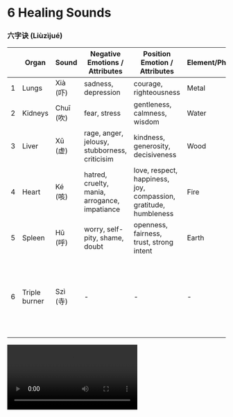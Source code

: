# 6 Healing Sounds
### 六字诀 (Liùzìjué)

|   | Organ        | Sound   | Negative Emotions / Attributes | Position Emotion / Attributes | Element/Phase | Color/Light | Name of the hand movement | 
| - |------------- |---------| ------------------------------ | ----------------- | -------------- | --------- | ------------------------- |
| 1 | Lungs         | Xià (吓)  | sadness, depression | courage, righteousness | Metal   | Shining white | Opening the door                               |
| 2 | Kidneys       | Chuī (吹) | fear, stress | gentleness, calmness, wisdom | Water   | Shining black/dark blue | Amplifier                                |
| 3 | Liver       | Xū (虚) | rage, anger, jelousy, stubborness, criticisim | kindness, generosity, decisiveness | Wood  | Shining green | Mirrors in front of eyes                      |
| 4 | Heart     | Ké (咳) | hatred, cruelty, mania, arrogance, impatiance | love, respect, happiness, joy, compassion, gratitude, humbleness  | Fire  | Shining red | Praying hands                   |
| 5 | Spleen      | Hū (呼) | worry, self-pity, shame, doubt | openness, fairness, trust, strong intent  | Earth  | Shining yellow | Roof                   |
| 6 | Triple burner | Szì (寺) | -                           | -                                           | -      | -               | Both hands pushing up Heavens and massaging the triple burner |


![6 healing sounds video](https://wujiquan.sgp1.digitaloceanspaces.com/Qigong/Wujiquan-six-healing-sounds.mp4)
